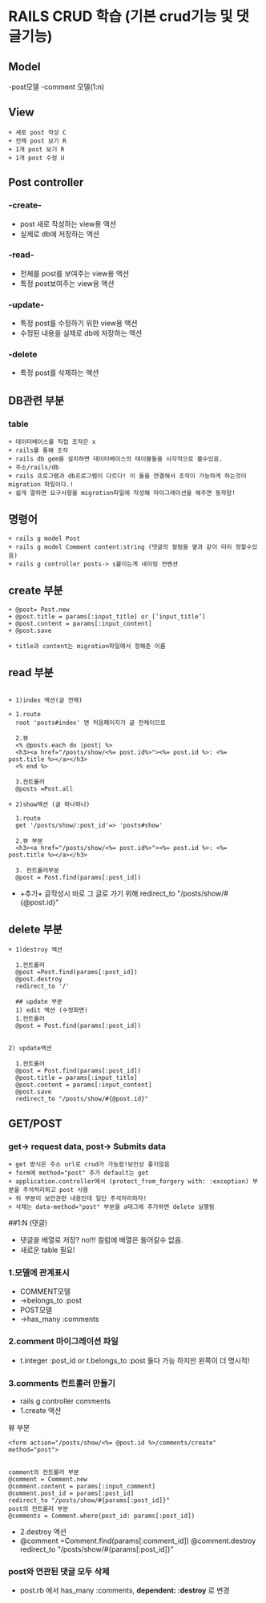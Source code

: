 # RAILS CRUD 학습 (기본 crud기능 및 댓글기능)

## Model
-post모델
-comment 모델(1:n)
## View
```
+ 새로 post 작성 C
+ 전체 post 보기 R
+ 1개 post 보기 R
+ 1개 post 수정 U
```

## Post controller
### -create-
+ post 새로 작성하는 view용 액션
+ 실제로 db에 저장하는 액션

### -read-
+ 전체를 post를 보여주는 view용 액션
+ 특정 post보여주는 view용 액션

### -update-
+ 특정 post를 수정하기 위한 view용 액션
+ 수정된 내용을 실제로 db에 저장하는 액션

### -delete
+ 특정 post를 삭제하는 액션


## DB관련 부분

### table
```
+ 데이터베이스를 직접 조작은 x
+ rails를 통해 조작
+ rails db gem을 설치하면 데이터베이스의 테이블들을 시각적으로 볼수있음. 
+ 주소/rails/db
+ rails 프로그램과 db프로그램이 다르다! 이 둘을 연결해서 조작이 가능하게 하는것이 migration 파일이다.!
+ 쉽게 말하면 요구사항을 migration파일에 작성해 마이그레이션을 해주면 동작함!
```

## 명령어
```
+ rails g model Post
+ rails g model Comment content:string (댓글의 컬럼을 옆과 같이 미리 정할수있음)
+ rails g controller posts-> s붙이는게 네이밍 컨벤션
```

## create 부분
```
+ @post= Post.new
+ @post.title = params[:input_title] or [’input_title’]
+ @post.content = params[:input_content] 
+ @post.save

+ title과 content는 migration파일에서 정해준 이름
```


## read 부분
```

+ 1)index 액션(글 전체)

+ 1.route
  root 'posts#index' 맨 처음페이지가 글 전체이므로

  2.뷰
  <% @posts.each do |post| %>
  <h3><a href="/posts/show/<%= post.id%>"><%= post.id %>: <%= post.title %></a></h3>
  <% end %>
  
  3.컨트롤러
  @posts =Post.all
```

```
+ 2)show액션 (글 하나하나)
  
  1.route
  get '/posts/show/:post_id'=> 'posts#show'
  
  2.뷰 부분
  <h3><a href="/posts/show/<%= post.id%>"><%= post.id %>: <%= post.title %></a></h3>

  3. 컨트롤러부분
  @post = Post.find(params[:post_id])
```

+ +추가+ 글작성시 바로 그 글로 가기 위해
redirect_to "/posts/show/#{@post.id}"

## delete 부분
```
+ 1)destroy 액션

  1.컨트롤러
  @post =Post.find(params[:post_id])
  @post.destroy
  redirect_to '/'

  ## update 부분
  1) edit 액션 (수정화면)
  1.컨트롤러 
  @post = Post.find(params[:post_id])
```

```

2) update액션

  1.컨트롤러 
  @post = Post.find(params[:post_id])
  @post.title = params[:input_title]
  @post.content = params[:input_content]
  @post.save
  redirect_to "/posts/show/#{@post.id}"
```

## GET/POST
### get-> request data,  post-> Submits data 
```
+ get 방식은 주소 url로 crud가 가능함!보안상 좋지않음
+ form에 method="post" 추가 default는 get
+ application.controller에서 (protect_from_forgery with: :exception) 부분을 주석처리하고 post 사용
+ 위 부분이 보안관련 내용인데 일단 주석처리하자!
+ 삭제는 data-method="post" 부분을 a태그에 추가하면 delete 실행됨
```
##1:N (댓글)
+ 댓글을 배열로 저장? no!!! 컬럼에 배열은 들어갈수 없음.
+ 새로운 table 필요!

### 1.모델에 관계표시

+ COMMENT모델
+ ->belongs_to :post
+ POST모델
+ ->has_many :comments

### 2.comment 마이그레이션 파일
+ t.integer :post_id or t.belongs_to :post 둘다 가능 하지만 왼쪽이 더 명시적!


### 3.comments 컨트롤러 만들기
+ rails g controller comments
+ 1.create 액션

뷰 부분 
```
<form action="/posts/show/<%= @post.id %>/comments/create" method="post">


comment의 컨트롤러 부분 
@comment = Comment.new
@comment.content = params[:input_comment]
@comment.post_id = params[:post_id]
redirect_to "/posts/show/#{params[:post_id]}" 
post의 컨트롤러 부분
@comments = Comment.where(post_id: params[:post_id])
```

+ 2.destroy 액션
+ @comment =Comment.find(params[:comment_id])
  @comment.destroy
  redirect_to "/posts/show/#{params[:post_id]}"

### post와 연관된 댓글 모두 삭제
+ post.rb 에서 has_many :comments, **dependent: :destroy** 로 변경